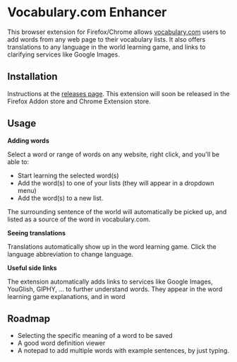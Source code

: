 # Vocabulary.com Enhancer

This browser extension for Firefox/Chrome allows [vocabulary.com](https://www.vocabulary.com/) users to add words from any web page to their vocabulary lists. It also offers translations to any language in the world learning game, and links to clarifying services like Google Images. 

## Installation

Instructions at the [releases page](https://github.com/th0rgall/voc-adder/releases). This extension will soon be released in the Firefox Addon store and Chrome Extension store.

## Usage

**Adding words**

Select a word or range of words on any website, right click, and you'll be able to:
- Start learning the selected word(s)
- Add the word(s) to one of your lists (they will appear in a dropdown menu)
- Add the word(s) to a new list.

The surrounding sentence of the world will automatically be picked up, and listed as a source of the word in vocabulary.com.

**Seeing translations**

Translations automatically show up in the word learning game. Click the language abbreviation to change language.

**Useful side links**

The extension automatically adds links to services like Google Images, YouGlish, GIPHY, ... to further understand words. They appear in the word learning game explanations, and in word

## Roadmap

- Selecting the specific meaning of a word to be saved 
- A good word definition viewer
- A notepad to add multiple words with example sentences, by just typing. 
